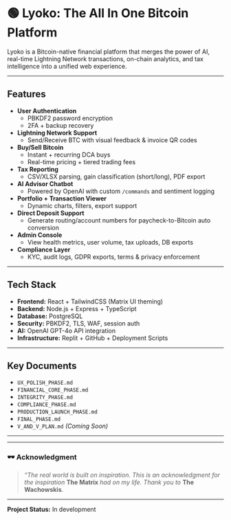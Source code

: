 # 🟢 Lyoko: The All In One Bitcoin Platform

Lyoko is a Bitcoin-native financial platform that merges the power of AI, real-time Lightning Network transactions, on-chain analytics, and tax intelligence into a unified web experience.

---

## Features

- **User Authentication**
  - PBKDF2 password encryption
  - 2FA + backup recovery
- **Lightning Network Support**
  - Send/Receive BTC with visual feedback & invoice QR codes
- **Buy/Sell Bitcoin**
  - Instant + recurring DCA buys
  - Real-time pricing + tiered trading fees
- **Tax Reporting**
  - CSV/XLSX parsing, gain classification (short/long), PDF export
- **AI Advisor Chatbot**
  - Powered by OpenAI with custom `/commands` and sentiment logging
- **Portfolio + Transaction Viewer**
  - Dynamic charts, filters, export support
- **Direct Deposit Support**
  - Generate routing/account numbers for paycheck-to-Bitcoin auto conversion
- **Admin Console**
  - View health metrics, user volume, tax uploads, DB exports
- **Compliance Layer**
  - KYC, audit logs, GDPR exports, terms & privacy enforcement

---

## Tech Stack

- **Frontend:** React + TailwindCSS (Matrix UI theming)
- **Backend:** Node.js + Express + TypeScript
- **Database:** PostgreSQL
- **Security:** PBKDF2, TLS, WAF, session auth
- **AI:** OpenAI GPT-4o API integration
- **Infrastructure:** Replit + GitHub + Deployment Scripts

---

## Key Documents

- `UX_POLISH_PHASE.md`
- `FINANCIAL_CORE_PHASE.md`
- `INTEGRITY_PHASE.md`
- `COMPLIANCE_PHASE.md`
- `PRODUCTION_LAUNCH_PHASE.md`
- `FINAL_PHASE.md`
- `V_AND_V_PLAN.md` _(Coming Soon)_

---


---

### 🕶️ Acknowledgment

> *“The real world is built on inspiration. This is an acknowledgment for the inspiration* **The Matrix** *had on my life. Thank you to* **The Wachowskis**.

---

**Project Status:** In development
